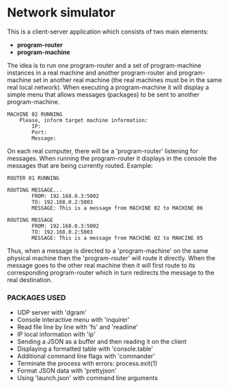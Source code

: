# Network simulator

This is a client-server application which consists of two main elements:

* **program-router**
* **program-machine**

The idea is to run one program-router and a set of program-machine instances in a real machine and another program-router and program-machine set in another real machine (the real machines must be in the same real local network). When executing a program-machine it will display a simple menu that allows messages (packages) to be sent to another program-machine.

```
MACHINE 02 RUNNING
    Please, inform target machine information:
        IP:
        Port:
        Message:
```

On each real computer, there will be a 'program-router' listening for messages. When running the program-router it displays in the console the messages that are being currently routed. Example:

```
ROUTER 01 RUNNING

ROUTING MESSAGE...
        FROM: 192.168.0.3:5002
        TO: 192.168.0.2:5003
        MESSAGE: This is a message from MACHINE 02 to MACHINE 06

ROUTING MESSAGE
        FROM: 192.168.0.3:5002
        TO: 192.168.0.2:5003
        MESSAGE: This is a message from MACHINE 02 to MAHCINE 05
```

Thus, when a message is directed to a 'program-machine' on the same physical machine then the 'program-router' will route it directly. When the message goes to the other real machine then it will first route to its corresponding program-router which in turn redirects the message to the real destination.

### PACKAGES USED

* UDP server with 'dgram'
* Console interactive menu with 'inquirer'
* Read file line by line with 'fs' and 'readline'
* IP local information with 'ip'
* Sending a JSON as a buffer and then reading it on the client
* Displaying a formatted table with 'console.table'
* Additional command line flags with 'commander'
* Terminate the process with errors: process.exit(1)
* Format JSON data with 'prettyjson'
* Using 'launch.json' with command line arguments
